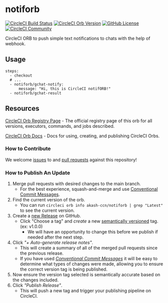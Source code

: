 # notiforb

[![CircleCI Build Status](https://circleci.com/gh/akash-rt/notiforb.svg?style=shield "CircleCI Build Status")](https://circleci.com/gh/akash-rt/notiforb) [![CircleCI Orb Version](https://badges.circleci.com/orbs/akash-ccn/notiforb.svg)](https://circleci.com/orbs/registry/orb/akash-ccn/notiforb) [![GitHub License](https://img.shields.io/badge/license-MIT-lightgrey.svg)](https://raw.githubusercontent.com/akash-rt/notiforb/master/LICENSE) [![CircleCI Community](https://img.shields.io/badge/community-CircleCI%20Discuss-343434.svg)](https://discuss.circleci.com/c/ecosystem/orbs)

CircleCI ORB to push simple text notifications to chats with the help of webhook.

## Usage

```
steps:
  - checkout
  # ...
  - notiforb/gchat-notify:
      message: "Hi, this is CircleCI notifORB!"
  - notiforb/gchat-result
```

## Resources

[CircleCI Orb Registry Page](https://circleci.com/orbs/registry/orb/akash-ccn/notiforb) - The official registry page of this orb for all versions, executors, commands, and jobs described.

[CircleCI Orb Docs](https://circleci.com/docs/2.0/orb-intro/#section=configuration) - Docs for using, creating, and publishing CircleCI Orbs.

### How to Contribute

We welcome [issues](https://github.com/akash-rt/notiforb/issues) to and [pull requests](https://github.com/akash-rt/notiforb/pulls) against this repository!

### How to Publish An Update
1. Merge pull requests with desired changes to the main branch.
    - For the best experience, squash-and-merge and use [Conventional Commit Messages](https://conventionalcommits.org/).
2. Find the current version of the orb.
    - You can run `circleci orb info akash-ccn/notiforb | grep "Latest"` to see the current version.
3. Create a [new Release](https://github.com/akash-rt/notiforb/releases/new) on GitHub.
    - Click "Choose a tag" and _create_ a new [semantically versioned](http://semver.org/) tag. (ex: v1.0.0)
      - We will have an opportunity to change this before we publish if needed after the next step.
4.  Click _"+ Auto-generate release notes"_.
    - This will create a summary of all of the merged pull requests since the previous release.
    - If you have used _[Conventional Commit Messages](https://conventionalcommits.org/)_ it will be easy to determine what types of changes were made, allowing you to ensure the correct version tag is being published.
5. Now ensure the version tag selected is semantically accurate based on the changes included.
6. Click _"Publish Release"_.
    - This will push a new tag and trigger your publishing pipeline on CircleCI.